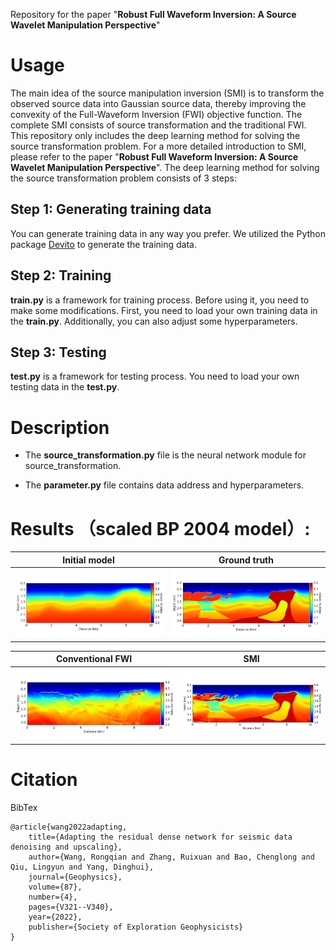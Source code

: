Repository for the paper "**Robust Full Waveform Inversion: A Source Wavelet Manipulation Perspective**"

# Usage
The main idea of the source manipulation inversion (SMI) is to transform the observed source data into Gaussian source data, thereby improving the convexity of the Full-Waveform Inversion (FWI) objective function. The complete SMI consists of source transformation and the traditional FWI. This repository only includes the deep learning method for solving the source transformation problem. For a more detailed introduction to SMI, please refer to the paper "**Robust Full Waveform Inversion: A Source Wavelet Manipulation Perspective**". The deep learning method for solving the source transformation problem consists of 3 steps:

## Step 1: Generating training data
You can generate training data in any way you prefer. We utilized the Python package [Devito](https://www.devitoproject.org/) to generate the training data.

## Step 2: Training
**train.py** is a framework for training process. Before using it, you need to make some modifications. First, you need to load your own training data in the **train.py**. Additionally, you can also adjust some hyperparameters.

## Step 3: Testing
**test.py** is a framework for testing process. You need to load your own testing data in the **test.py**.

# Description

- The **source_transformation.py** file is the neural network module for source_transformation.

- The **parameter.py** file contains data address and hyperparameters.

# Results （scaled BP 2004 model）:

| Initial model |          Ground truth                         |
| :-----------: | :----------------------------------------------------------: |
|      <img src="./Figures/BP_init.png" alt="gt_a" style="zoom:50%;" />      | <img src="./Figures/BP_true.png" alt="gt_a" style="zoom:50%;" /> |


| Conventional FWI |          SMI                         |
| :-----------: | :----------------------------------------------------------: |
|      <img src="./Figures/BP_Ricker.png" alt="gt_a" style="zoom:50%;" />      | <img src="./Figures/BP_wavenet.png" alt="gt_a" style="zoom:50%;" /> |

# Citation

BibTex

    @article{wang2022adapting,
        title={Adapting the residual dense network for seismic data denoising and upscaling},
        author={Wang, Rongqian and Zhang, Ruixuan and Bao, Chenglong and Qiu, Lingyun and Yang, Dinghui},
        journal={Geophysics},
        volume={87},
        number={4},
        pages={V321--V340},
        year={2022},
        publisher={Society of Exploration Geophysicists}
    }
